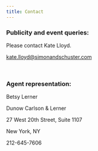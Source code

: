 ```yaml
---
title: Contact
---
```



### Publicity and event queries:

Please contact Kate Lloyd.

kate.lloyd@simonandschuster.com

&nbsp;

### Agent representation:

Betsy Lerner

Dunow Carlson & Lerner

27 West 20th Street, Suite 1107

New York, NY

212-645-7606